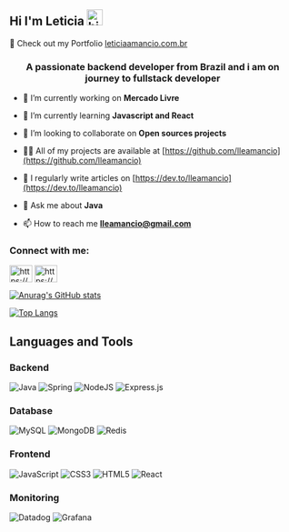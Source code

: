 ## Hi I'm Leticia <img src="https://user-images.githubusercontent.com/1303154/88677602-1635ba80-d120-11ea-84d8-d263ba5fc3c0.gif" width="28px" height="28px" alt="hi">

🤯 Check out my Portfolio [leticiaamancio.com.br](https://leticiaamancio.com.br) 


<h3 align="center">A passionate backend developer from Brazil and i am on journey to fullstack developer</h3>

- 🔭 I’m currently working on **Mercado Livre**

- 🌱 I’m currently learning **Javascript and React**

- 👯 I’m looking to collaborate on **Open sources projects**

- 👨‍💻 All of my projects are available at [https://github.com/lleamancio](https://github.com/lleamancio)

- 📝 I regularly write articles on [https://dev.to/lleamancio](https://dev.to/lleamancio)

- 💬 Ask me about **Java**

- 📫 How to reach me **lleamancio@gmail.com**

<h3 align="left">Connect with me:</h3>
<p align="left">
<a href="https://dev.to/https://dev.to/lleamancio" target="blank"><img align="center" src="https://raw.githubusercontent.com/rahuldkjain/github-profile-readme-generator/master/src/images/icons/Social/devto.svg" alt="https://dev.to/lleamancio" height="30" width="40" /></a>
<a href="https://linkedin.com/in/https://www.linkedin.com/in/leticiaamancio/" target="blank"><img align="center" src="https://raw.githubusercontent.com/rahuldkjain/github-profile-readme-generator/master/src/images/icons/Social/linked-in-alt.svg" alt="https://www.linkedin.com/in/leticiaamancio/" height="30" width="40" /></a>
</p>

[![Anurag's GitHub stats](https://github-readme-stats.vercel.app/api?username=lleamancio)](https://github.com/lleamancio/github-readme-stats)

[![Top Langs](https://github-readme-stats.vercel.app/api/top-langs/?username=lleamancio)](https://github.com/lleamancio/github-readme-stats)
    
## Languages and Tools

### Backend
![Java](https://img.shields.io/badge/java-%23ED8B00.svg?style=for-the-badge&logo=openjdk&logoColor=white)
![Spring](https://img.shields.io/badge/spring-%236DB33F.svg?style=for-the-badge&logo=spring&logoColor=white)
![NodeJS](https://img.shields.io/badge/node.js-6DA55F?style=for-the-badge&logo=node.js&logoColor=white)
![Express.js](https://img.shields.io/badge/express.js-%23404d59.svg?style=for-the-badge&logo=express&logoColor=%2361DAFB)

### Database
![MySQL](https://img.shields.io/badge/mysql-%2300f.svg?style=for-the-badge&logo=mysql&logoColor=white)
![MongoDB](https://img.shields.io/badge/MongoDB-%234ea94b.svg?style=for-the-badge&logo=mongodb&logoColor=white)
![Redis](https://img.shields.io/badge/redis-%23DD0031.svg?style=for-the-badge&logo=redis&logoColor=white)

### Frontend
![JavaScript](https://img.shields.io/badge/javascript-%23323330.svg?style=for-the-badge&logo=javascript&logoColor=%23F7DF1E)
![CSS3](https://img.shields.io/badge/css3-%231572B6.svg?style=for-the-badge&logo=css3&logoColor=white)
![HTML5](https://img.shields.io/badge/html5-%23E34F26.svg?style=for-the-badge&logo=html5&logoColor=white)
![React](https://img.shields.io/badge/react-%2320232a.svg?style=for-the-badge&logo=react&logoColor=%2361DAFB)

### Monitoring
![Datadog](https://img.shields.io/badge/datadog-%23632CA6.svg?style=for-the-badge&logo=datadog&logoColor=white)
![Grafana](https://img.shields.io/badge/grafana-%23F46800.svg?style=for-the-badge&logo=grafana&logoColor=white)

<!---
lleamancio/lleamancio is a ✨ special ✨ repository because its `README.md` (this file) appears on your GitHub profile.
You can click the Preview link to take a look at your changes.
--->
